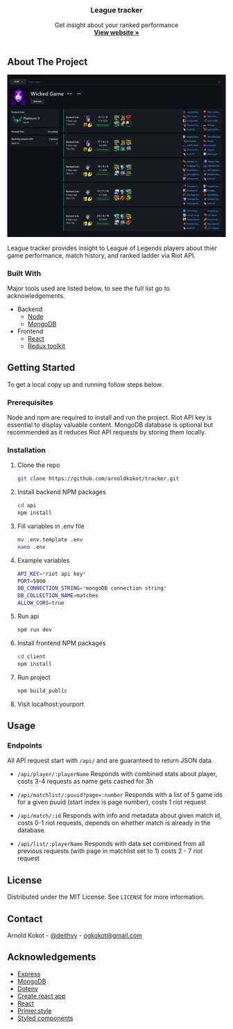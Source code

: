 <br />
<p align="center">

  <h3 align="center">League tracker</h3>

  <p align="center">
    Get insight about your ranked performance
    <br />
    <a href="https://tracker.arnoldkokot.com/"><strong>View website »</strong></a>
    <br />
    <br />
  </p>
</p>

## About The Project

![Preview image](preview.png)

League tracker provides insight to League of Legends players about thier game performance, match
history, and ranked ladder via Riot API.

### Built With

Major tools used are listed below, to see the full list go to acknowledgements.

- Backend
  - [Node](https://nodejs.org/en/)
  - [MongoDB](https://www.mongodb.com/)
- Frontend
  - [React](https://reactjs.org/)
  - [Redux toolkit](https://redux-toolkit.js.org/)

## Getting Started

To get a local copy up and running follow steps below.

### Prerequisites

Node and npm are required to install and run the project. Riot API key is essential to display
valuable content. MongoDB database is optional but recommended as it reduces Riot API requests by
storing them locally.

### Installation

1. Clone the repo
   ```sh
   git clone https://github.com/arnoldkokot/tracker.git
   ```
2. Install backend NPM packages
   ```sh
   cd api
   npm install
   ```
3. Fill variables in .env file
   ```sh
   mv .env.template .env
   nano .env
   ```
4. Example variables
   ```sh
   API_KEY=*riot api key*
   PORT=5000
   DB_CONNECTION_STRING=*mongoDB connection string*
   DB_COLLECTION_NAME=matches
   ALLOW_CORS=true
   ```
5. Run api
   ```sh
   npm run dev
   ```
6. Install frontend NPM packages
   ```sh
   cd client
   npm install
   ```
7. Run project
   ```sh
   npm build_public
   ```
8. Visit localhost:yourport

## Usage

### Endpoints

All API request start with `/api/` and are guaranteed to return JSON data.

- `/api/player/:playerName`
  Responds with combined stats about player, costs 3-4 requests as name gets cashed for 3h

- `/api/matchlist/:puuid?page=:number`
  Responds with a list of 5 game ids for a given puuid (start index is page number), costs 1 riot request

- `/api/match/:id`
  Responds with info and metadata about given match id, costs 0-1 riot requests, depends on whether match is already in the database.

- `/api/list/:playerName`
  Responds with data set combined from all previous requests (with page in matchlist set to 1) costs 2 - 7 riot request

## License

Distributed under the MIT License. See `LICENSE` for more information.

## Contact

Arnold Kokot - [@deithyy](https://twitter.com/deithyy) - ogkokot@gmail.com

## Acknowledgements

- [Express](https://expressjs.com/)
- [MongoDB](https://www.mongodb.com/)
- [Dotenv](https://www.npmjs.com/package/dotenv)
- [Create react app](https://create-react-app.dev/)
- [React](https://reactjs.org/)
- [Primer.style](https://primer.style/)
- [Styled components](https://styled-components.com/)
